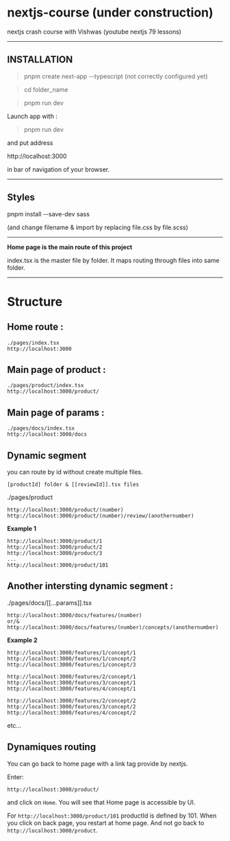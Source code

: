 # nextjs-course (under construction)

nextjs crash course with Vishwas (youtube nextjs 79 lessons)

---

## INSTALLATION

> pnpm create next-app --typescript (not correctly configured yet)

> cd folder_name

> pnpm run dev

Launch app with :

> pnpm run dev

and put address

http://localhost:3000

in bar of navigation of your browser.

---

## Styles

pnpm install --save-dev sass

(and change filename & import by replacing file.css by file.scss)

---

**Home page is the main route of this project**

index.tsx is the master file by folder.
It maps routing through files into same folder.

---

# Structure

## Home route :

```
./pages/index.tsx
http://localhost:3000
```

## Main page of product :

```
./pages/product/index.tsx
http://localhost:3000/product/
```

## Main page of params :

```
./pages/docs/index.tsx
http://localhost:3000/docs
```

## Dynamic segment

you can route by id without create multiple files.

`[productId] folder & [[reviewId]].tsx files`

./pages/product

```
http://localhost:3000/product/(number)
http://localhost:3000/product/(number)/review/(anothernumber)
```

**Example 1**

```
http://localhost:3000/product/1
http://localhost:3000/product/2
http://localhost:3000/product/3
...
http://localhost:3000/product/101
```

## Another intersting dynamic segment :

./pages/docs/[[...params]].tsx

```
http://localhost:3000/docs/features/(number)
or/&
http://localhost:3000/docs/features/(number)/concepts/(anothernumber)
```

**Example 2**

```
http://localhost:3000/features/1/concept/1
http://localhost:3000/features/1/concept/2
http://localhost:3000/features/1/concept/3

http://localhost:3000/features/2/concept/1
http://localhost:3000/features/3/concept/1
http://localhost:3000/features/4/concept/1

http://localhost:3000/features/2/concept/2
http://localhost:3000/features/3/concept/2
http://localhost:3000/features/4/concept/2
```

etc...

## Dynamiques routing 

You can go back to home page with a link tag provide by nextjs.

Enter:

`http://localhost:3000/product/`

and click on `Home`. You will see that Home page is accessible by UI.

For `http://localhost:3000/product/101` productId is defined by 101. When you click on back page, you restart at home page.
And not go back to `http://localhost:3000/product`.